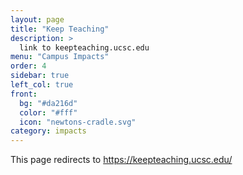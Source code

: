 ```yaml
---
layout: page
title: "Keep Teaching"
description: >
  link to keepteaching.ucsc.edu
menu: "Campus Impacts"
order: 4
sidebar: true
left_col: true
front:
  bg: "#da216d"
  color: "#fff"
  icon: "newtons-cradle.svg"
category: impacts
---
```

This page redirects to https://keepteaching.ucsc.edu/
